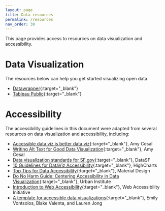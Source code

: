 ```yaml
---
layout: page
title: Data resources
permalink: /resources
nav_order: 30
---
```


This page provides access to resources on data visualization and accessibility. 

# Data Visualization
The resources below can help you get started visualizing open data.

* [Datawrapper](https://app.datawrapper.de/){:target="_blank"}
* [Tableau Public](https://public.tableau.com/app/discover){:target="_blank"}

# Accessibility
The accessibility guidelines in this document were adapted from several resources on data visualization and accessibility, including: 

* [Accessible data viz is better data viz](https://www.storytellingwithdata.com/blog/2018/6/26/accessible-data-viz-is-better-data-viz){:target="_blank"}, Amy Cesal
* [Writing Alt Text for Good Data Visualization](https://medium.com/nightingale/writing-alt-text-for-data-visualization-2a218ef43f81){:target="_blank"}, Amy Cesal
* [Data visualization standards for SF.gov](https://datasf.gitbook.io/public-data-visualization-guide/){:target="_blank"}, DataSF
* [10 Guidelines for DataViz Accessibility](https://www.highcharts.com/blog/tutorials/10-guidelines-for-dataviz-accessibility/){:target="_blank"}, HighCharts
* [Top Tips for Data Accessibility](https://material.io/blog/data-visualization-accessibility){:target="_blank"}, Material Design
* [Do No Harm Guide: Centering Accessibility in Data Visualization](https://www.urban.org/research/publication/do-no-harm-guide-centering-accessibility-data-visualization){:target="_blank"}, Urban Institute
* [Introduction to Web Accessibility](https://www.w3.org/WAI/fundamentals/accessibility-intro/){:target="_blank"}, Web Accessibility Initiative
* [A template for accessible data visualizations](https://medium.com/san-francisco-digital-services/a-template-for-accessible-data-visualizations-ca2ed52f945b){:target="_blank"}, Emily Vontsolos, Blake Valenta, and Lauren Jong